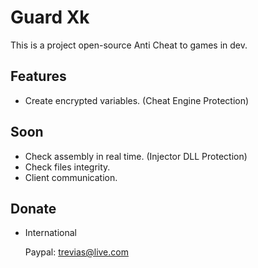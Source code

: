 # Guard Xk
This is a project open-source Anti Cheat to games in dev.

## Features
 - Create encrypted variables. (Cheat Engine Protection)

## Soon
 - Check assembly in real time. (Injector DLL Protection)
 - Check files integrity.
 - Client communication.

## Donate
 - International

    Paypal: trevias@live.com